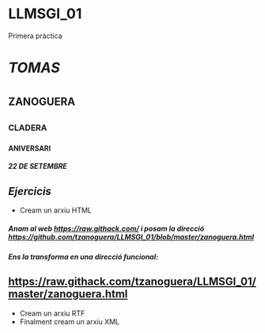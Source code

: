 # LLMSGI_01
Primera pràctica
# *TOMAS* <h1>
## ZANOGUERA <h2>
### CLADERA <h3>
#### ANIVERSARI <h4>
##### *22 DE SETEMBRE* <h5>
## *Ejercicis*
* Cream un arxiu HTML
##### Anam al web https://raw.githack.com/ i posam la direcció https://github.com/tzanoguera/LLMSGI_01/blob/master/zanoguera.html
##### Ens la transforma en una direcció funcional:
## https://raw.githack.com/tzanoguera/LLMSGI_01/master/zanoguera.html
* Cream un arxiu RTF
* Finalment cream un arxiu XML
